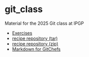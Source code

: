# git_class

Material for the 2025 Git class at IPGP

* [Exercises](exercises.md)
* [recipe repository (tar)](recipe.tgz)
* [recipe repository (zip)](recipe.zip)
* [Markdown for GitChefs](markdown_for_GitChefs.md)
